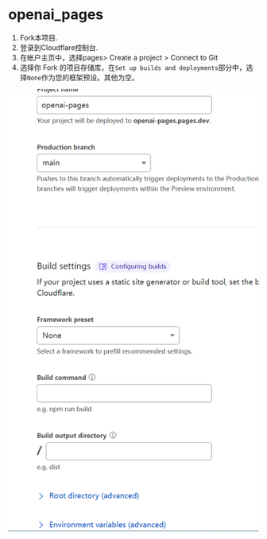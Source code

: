 # openai_pages

1. Fork本项目.
2. 登录到Cloudflare控制台.
3. 在帐户主页中，选择pages>  Create a project > Connect to Git
4. 选择你 Fork 的项目存储库，在`Set up builds and deployments`部分中，选择`None`作为您的框架预设。其他为空。

![_worker.js](./_worker.js.png)
